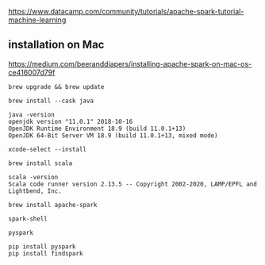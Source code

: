 https://www.datacamp.com/community/tutorials/apache-spark-tutorial-machine-learning

## installation on Mac
https://medium.com/beeranddiapers/installing-apache-spark-on-mac-os-ce416007d79f
```
brew upgrade && brew update

brew install --cask java

java -version
openjdk version "11.0.1" 2018-10-16
OpenJDK Runtime Environment 18.9 (build 11.0.1+13)
OpenJDK 64-Bit Server VM 18.9 (build 11.0.1+13, mixed mode)

xcode-select --install

brew install scala

scala -version
Scala code runner version 2.13.5 -- Copyright 2002-2020, LAMP/EPFL and Lightbend, Inc.

brew install apache-spark

spark-shell

pyspark
```


```
pip install pyspark
pip install findspark
```